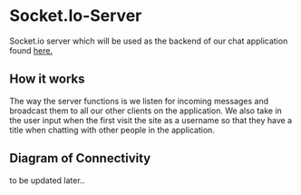 # Socket.Io-Server

Socket.io server which will be used as the backend of our chat application found [here.](https://github.com/sterrio/Socket_Chat)

## How it works 

The way the server functions is we listen for incoming messages and broadcast them to all our other clients on the application. We also take in the user input when the first visit the site as a username so that they have a title when chatting with other people in the application.

## Diagram of Connectivity

to be updated later..

